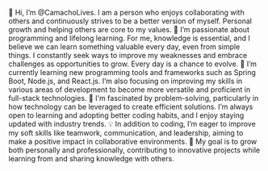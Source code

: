 👋 Hi, I’m @CamachoLives. I am a person who enjoys collaborating with others and continuously 
strives to be a better version of myself. Personal growth and helping others are core to my values.
👀 I’m passionate about programming and lifelong learning. For me, knowledge is essential,
and I believe we can learn something valuable every day, even from simple things. I constantly seek ways to improve my weaknesses and embrace challenges as opportunities to grow. Every day is a chance to evolve.
🌱 I’m currently learning new programming tools and frameworks such as Spring Boot,
Node.js, and React.js. I’m also focusing on improving my skills in various areas of development to become more versatile and proficient in full-stack technologies.
🚀 I'm fascinated by problem-solving, particularly in how technology
can be leveraged to create efficient solutions. I’m always open to learning and adopting better coding habits, and I enjoy staying updated with industry trends.
💡 In addition to coding, I’m eager to improve my soft skills like teamwork,
communication, and leadership, aiming to make a positive impact in collaborative environments.
🎯 My goal is to grow both personally and professionally, contributing to innovative projects
while learning from and sharing knowledge with others.
